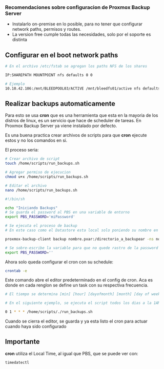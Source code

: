 ### Recomendaciones sobre configuracion de Proxmox Backup Server

- Instalarlo on-premise en lo posible, para no tener que configurar network paths, permisos y routes.
- La version free cumple todas las necesidades, solo por el soporte es distinta

## Configurar en el boot network paths

```bash
# En el archivo /etc/fstab se agregan los paths NFS de los shares

IP:SHAREPATH MOUNTPOINT nfs defaults 0 0

# Ejemplo
10.10.42.106:/mnt/BLEEDPOOL03/ACTIVE /mnt/bleedfs01/active nfs defaults 0 0
```

## Realizar backups automaticamente
Para esto se usa <html><b>cron</b></html> que es una herramienta que esta en la mayoria de los distros de linux, es un servicio que hace de scheduler de tareas. En Proxmox Backup Server ya viene instalado por defecto.

Es una buena practica crear archivos de scripts para que <html><b>cron</b></html> ejecute estos y no los comandos en si. 

El proceso seria:

```bash
# Crear archivo de script
touch /home/scripts/run_backups.sh

# Agregar permiso de ejecucion
chmod u+x /home/scripts/run_backups.sh

# Editar el archivo
nano /home/scripts/run_backups.sh
```
```bash
#!/bin/sh

echo "Iniciando Backups"
# Se guarda el password al PBS en una variable de entorno
export PBS_PASSWORD='miPassword' 

# Se ejecuta el proceso de backup
# En este caso como el Datastore esta local solo poniendo su nombre en repository alcanza, pero aca se pueden especificar usuarios, etc.

proxmox-backup-client backup nombre.pxar:/directorio_a_backupear -ns nombre --repository NOMBRE_DATASTORE

# Se sobre-escribe la variable para que no quede rastro de la password
export PBS_PASSWORD='' 
```

Ahora solo queda configurar el cron con su schedule:
```bash
crontab -e
```
Este comando abre el editor predeterminado en el config de cron. Aca es donde en cada renglon se define un task con su respectiva frecuencia.

```bash
# El tiempo se determina [min] [hour] [dayofmonth] [month] [day of week] [command], los asteriscos (*) significan any. 

# En el siguiente ejemplo, se ejecuta el script todos los dias a la 1AM

0 1 * * * /home/scripts/./run_backups.sh
```
Cuando se cierra el editor, se guarda y ya esta listo el cron para actuar cuando haya sido configurado

## Importante
<html><b>cron</b></html> utiliza el Local Time, al igual que PBS, que se puede ver con:

```bash
timedatectl
```
